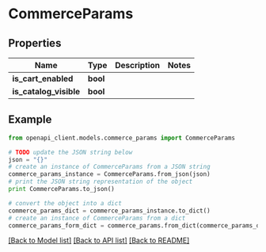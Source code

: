 # CommerceParams


## Properties
Name | Type | Description | Notes
------------ | ------------- | ------------- | -------------
**is_cart_enabled** | **bool** |  | 
**is_catalog_visible** | **bool** |  | 

## Example

```python
from openapi_client.models.commerce_params import CommerceParams

# TODO update the JSON string below
json = "{}"
# create an instance of CommerceParams from a JSON string
commerce_params_instance = CommerceParams.from_json(json)
# print the JSON string representation of the object
print CommerceParams.to_json()

# convert the object into a dict
commerce_params_dict = commerce_params_instance.to_dict()
# create an instance of CommerceParams from a dict
commerce_params_form_dict = commerce_params.from_dict(commerce_params_dict)
```
[[Back to Model list]](../README.md#documentation-for-models) [[Back to API list]](../README.md#documentation-for-api-endpoints) [[Back to README]](../README.md)


